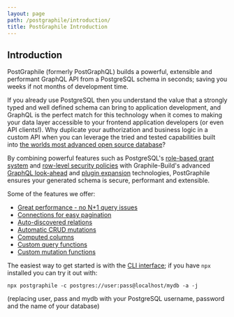 ```yaml
---
layout: page
path: /postgraphile/introduction/
title: PostGraphile Introduction
---
```


## Introduction

<p class='lead'>
PostGraphile (formerly PostGraphQL) builds a powerful, extensible and
performant GraphQL API from a PostgreSQL schema in seconds; saving you
weeks if not months of development time.
</p>

If you already use PostgreSQL then you understand the value that a strongly
typed and well defined schema can bring to application development, and GraphQL
is the perfect match for this technology when it comes to making your data
layer accessible to your frontend application developers (or even API
clients!). Why duplicate your authorization and business logic in a custom API
when you can leverage the tried and tested capabilities built into [the worlds
most advanced open source database](https://www.postgresql.org/)?

By combining powerful features such as PostgreSQL's [role-based grant
system](https://www.postgresql.org/docs/9.6/static/user-manag.html) and
[row-level security
policies](https://www.postgresql.org/docs/9.6/static/ddl-rowsecurity.html) with
Graphile-Build's advanced [GraphQL look-ahead](/graphile-build/look-ahead/) and
[plugin expansion](/graphile-build/plugins/) technologies, PostGraphile ensures
your generated schema is secure, performant and extensible.

Some of the features we offer:

- [Great performance - no N+1 query issues](/postgraphile/performance/)
- [Connections for easy pagination](/postgraphile/connections/)
- [Auto-discovered relations](/postgraphile/relations/)
- [Automatic CRUD mutations](/postgraphile/crud-mutations/)
- [Computed columns](/postgraphile/computed-columns/)
- [Custom query functions](/postgraphile/custom-queries/)
- [Custom mutation functions](/postgraphile/custom-mutations/)

The easiest way to get started is with the [CLI
interface](/postgraphile/usage-cli/); if you have `npx` installed you can try
it out with:

```
npx postgraphile -c postgres://user:pass@localhost/mydb -a -j
```

(replacing user, pass and mydb with your PostgreSQL username, password and the name of your database)
